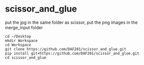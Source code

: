 # scissor_and_glue

put the jpg in the same folder as scissor, put the png images in the merge_input folder

```
cd ~/Desktop
mkdir Workspace
cd Workspace
git clone https://github.com/DAF201/scissor_and_glue.git 
pip install git+https://github.com/DAF201/scissor_and_glue.git
cd scissor_and_glue
```
